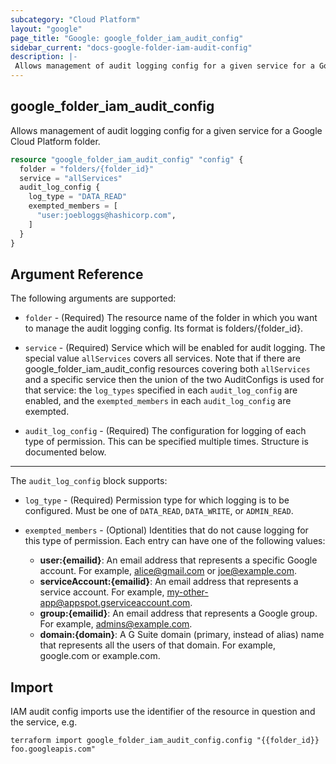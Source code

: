 ```yaml
---
subcategory: "Cloud Platform"
layout: "google"
page_title: "Google: google_folder_iam_audit_config"
sidebar_current: "docs-google-folder-iam-audit-config"
description: |-
 Allows management of audit logging config for a given service for a Google Cloud Platform folder.
---
```


## google\_folder\_iam\_audit\_config

Allows management of audit logging config for a given service for a Google Cloud Platform folder.

```terraform
resource "google_folder_iam_audit_config" "config" {
  folder = "folders/{folder_id}"
  service = "allServices"
  audit_log_config {
    log_type = "DATA_READ"
    exempted_members = [
      "user:joebloggs@hashicorp.com",
    ]
  }
}
```

## Argument Reference

The following arguments are supported:

* `folder` - (Required) The resource name of the folder in which you want to manage the audit logging config. Its format is folders/{folder_id}.

* `service` - (Required) Service which will be enabled for audit logging.  The special value `allServices` covers all services.  Note that if there are google\_folder\_iam\_audit\_config resources covering both `allServices` and a specific service then the union of the two AuditConfigs is used for that service: the `log_types` specified in each `audit_log_config` are enabled, and the `exempted_members` in each `audit_log_config` are exempted.

* `audit_log_config` - (Required) The configuration for logging of each type of permission.  This can be specified multiple times.  Structure is documented below.

---

The `audit_log_config` block supports:

* `log_type` - (Required) Permission type for which logging is to be configured.  Must be one of `DATA_READ`, `DATA_WRITE`, or `ADMIN_READ`.

* `exempted_members` - (Optional) Identities that do not cause logging for this type of permission.
  Each entry can have one of the following values:
  * **user:{emailid}**: An email address that represents a specific Google account. For example, alice@gmail.com or joe@example.com.
  * **serviceAccount:{emailid}**: An email address that represents a service account. For example, my-other-app@appspot.gserviceaccount.com.
  * **group:{emailid}**: An email address that represents a Google group. For example, admins@example.com.
  * **domain:{domain}**: A G Suite domain (primary, instead of alias) name that represents all the users of that domain. For example, google.com or example.com.

## Import
IAM audit config imports use the identifier of the resource in question and the service, e.g.

```
terraform import google_folder_iam_audit_config.config "{{folder_id}} foo.googleapis.com"
```
